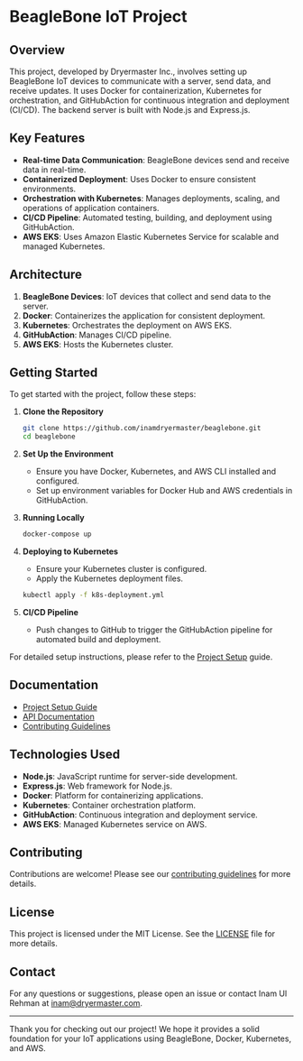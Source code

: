 # BeagleBone IoT Project

## Overview

This project, developed by Dryermaster Inc., involves setting up BeagleBone IoT devices to communicate with a server, send data, and receive updates. It uses Docker for containerization, Kubernetes for orchestration, and GitHubAction for continuous integration and deployment (CI/CD). The backend server is built with Node.js and Express.js.

## Key Features

- **Real-time Data Communication**: BeagleBone devices send and receive data in real-time.
- **Containerized Deployment**: Uses Docker to ensure consistent environments.
- **Orchestration with Kubernetes**: Manages deployments, scaling, and operations of application containers.
- **CI/CD Pipeline**: Automated testing, building, and deployment using GitHubAction.
- **AWS EKS**: Uses Amazon Elastic Kubernetes Service for scalable and managed Kubernetes.

## Architecture

1. **BeagleBone Devices**: IoT devices that collect and send data to the server.
2. **Docker**: Containerizes the application for consistent deployment.
3. **Kubernetes**: Orchestrates the deployment on AWS EKS.
4. **GitHubAction**: Manages CI/CD pipeline.
5. **AWS EKS**: Hosts the Kubernetes cluster.

## Getting Started

To get started with the project, follow these steps:

1. **Clone the Repository**

   ```sh
   git clone https://github.com/inamdryermaster/beaglebone.git
   cd beaglebone
   ```

2. **Set Up the Environment**

   - Ensure you have Docker, Kubernetes, and AWS CLI installed and configured.
   - Set up environment variables for Docker Hub and AWS credentials in GitHubAction.

3. **Running Locally**

   ```sh
   docker-compose up
   ```

4. **Deploying to Kubernetes**

   - Ensure your Kubernetes cluster is configured.
   - Apply the Kubernetes deployment files.

   ```sh
   kubectl apply -f k8s-deployment.yml
   ```

5. **CI/CD Pipeline**
   - Push changes to GitHub to trigger the GitHubAction pipeline for automated build and deployment.

For detailed setup instructions, please refer to the [Project Setup](./docs/project_setup.md) guide.

## Documentation

- [Project Setup Guide](./docs/project_setup.md)
- [API Documentation](./docs/api.md)
- [Contributing Guidelines](./docs/contributing.md)

## Technologies Used

- **Node.js**: JavaScript runtime for server-side development.
- **Express.js**: Web framework for Node.js.
- **Docker**: Platform for containerizing applications.
- **Kubernetes**: Container orchestration platform.
- **GitHubAction**: Continuous integration and deployment service.
- **AWS EKS**: Managed Kubernetes service on AWS.

## Contributing

Contributions are welcome! Please see our [contributing guidelines](./docs/contributing.md) for more details.

## License

This project is licensed under the MIT License. See the [LICENSE](./LICENSE) file for more details.

## Contact

For any questions or suggestions, please open an issue or contact Inam Ul Rehman at [inam@dryermaster.com](mailto:inam@dryermaster.com).

---

Thank you for checking out our project! We hope it provides a solid foundation for your IoT applications using BeagleBone, Docker, Kubernetes, and AWS.

